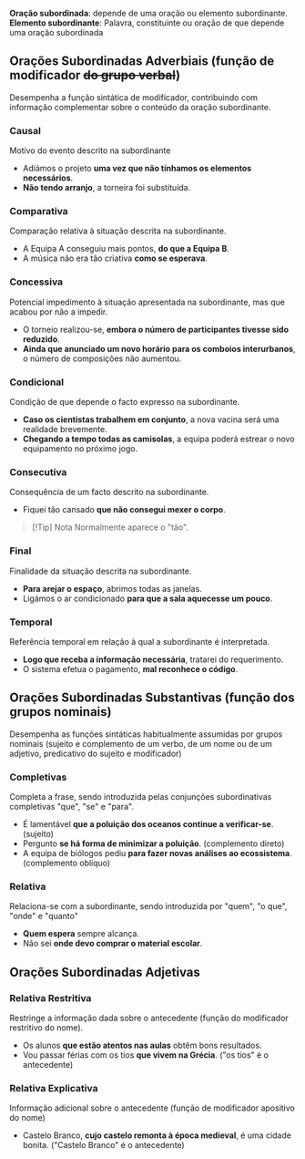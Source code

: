 **Oração subordinada**: depende de uma oração ou elemento subordinante.
**Elemento subordinante**: Palavra, constituinte ou oração de que depende uma oração subordinada
## Orações Subordinadas Adverbiais (função de modificador ~~do grupo verbal~~)
Desempenha a função sintática de modificador, contribuindo com informação complementar sobre o conteúdo da oração subordinante.
### Causal
Motivo do evento descrito na subordinante
- Adiámos o projeto **uma vez que não tínhamos os elementos necessários**.
- **Não tendo arranjo**, a torneira foi substituída.
### Comparativa
Comparação relativa à situação descrita na subordinante.
- A Equipa A conseguiu mais pontos, **do que a Equipa B**.
- A música não era tão criativa **como se esperava**.
### Concessiva
Potencial impedimento à situação apresentada na subordinante, mas que acabou por não a impedir.
- O torneio realizou-se, **embora o número de participantes tivesse sido reduzido**.
- **Ainda que anunciado um novo horário para os comboios interurbanos**, o número de composições não aumentou.
### Condicional
Condição de que depende o facto expresso na subordinante.
- **Caso os cientistas trabalhem em conjunto**, a nova vacina será uma realidade brevemente.
- **Chegando a tempo todas as camisolas**, a equipa poderá estrear o novo equipamento no próximo jogo.
### Consecutiva
Consequência de um facto descrito na subordinante.
- Fiquei tão cansado **que não consegui mexer o corpo**.
>[!Tip] Nota
>Normalmente aparece o "tão".
### Final
Finalidade da situação descrita na subordinante.
- **Para arejar o espaço**, abrimos todas as janelas.
- Ligámos o ar condicionado **para que a sala aquecesse um pouco**.
### Temporal
Referência temporal em relação à qual a subordinante é interpretada.
- **Logo que receba a informação necessária**, tratarei do requerimento.
- O sistema efetua o pagamento, **mal reconhece o código**.
## Orações Subordinadas Substantivas (função dos grupos nominais)
Desempenha as funções sintáticas habitualmente assumidas por grupos nominais (sujeito e complemento de um verbo, de um nome ou de um adjetivo, predicativo do sujeito e modificador)
### Completivas
Completa a frase, sendo introduzida pelas conjunções subordinativas completivas "que", "se" e "para".
- É lamentável **que a poluição dos oceanos continue a verificar-se**. (sujeito)
- Pergunto **se há forma de minimizar a poluição**. (complemento direto)
- A equipa de biólogos pediu **para fazer novas análises ao ecossistema**. (complemento oblíquo)
### Relativa
Relaciona-se com a subordinante, sendo introduzida por "quem", "o que", "onde" e "quanto"
- **Quem espera** sempre alcança.
- Não sei **onde devo comprar o material escolar**.
## Orações Subordinadas Adjetivas
### Relativa Restritiva
Restringe a informação dada sobre o antecedente (função do modificador restritivo do nome).
- Os alunos **que estão atentos nas aulas** obtêm bons resultados.
- Vou passar férias com os tios **que vivem na Grécia**. ("os tios" é o antecedente)
### Relativa Explicativa
Informação adicional sobre o antecedente (função de modificador apositivo do nome)
- Castelo Branco, **cujo castelo remonta à época medieval**, é uma cidade bonita. ("Castelo Branco" é o antecedente)


